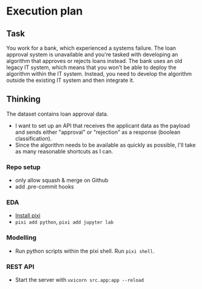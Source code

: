 # Execution plan

## Task

You work for a bank, which experienced a systems failure.
The loan approval system is unavailable and you're tasked
with developing an algorithm that approves or rejects loans instead.
The bank uses an old legacy IT system, which means that
you won't be able to deploy the algorithm within the IT system. Instead,
you need to develop the algorithm outside the existing IT system
and then integrate it.

## Thinking

The dataset contains loan approval data.

- I want to set up an API that receives the applicant data as the payload
  and sends either "approval" or "rejection" as a response (boolean classification).
- Since the algorithm needs to be available as quickly as possible, I'll take
  as many reasonable shortcuts as I can.

### Repo setup

- only allow squash & merge on Github
- add .pre-commit hooks

### EDA

- [Install pixi](https://pixi.sh/latest/installation/)
- `pixi add python`, `pixi add jupyter lab`

### Modelling

- Run python scripts within the pixi shell. Run `pixi shell`.

### REST API

- Start the server with `uvicorn src.app:app --reload`
